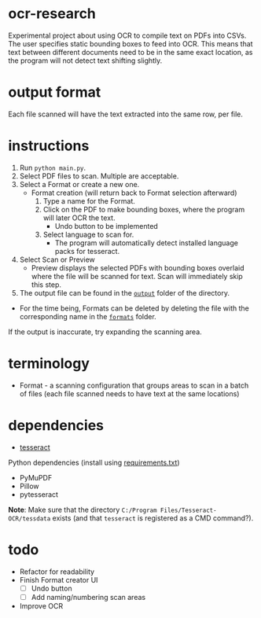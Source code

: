 # ocr-research
Experimental project about using OCR to compile text on PDFs into CSVs.
The user specifies static bounding boxes to feed into OCR. This means that text between different documents need to be in the same exact location, as the program will not detect text shifting slightly.

# output format
Each file scanned will have the text extracted into the same row, per file.

# instructions
1. Run `python main.py`.
1. Select PDF files to scan. Multiple are acceptable.
1. Select a Format or create a new one.
	- Format creation (will return back to Format selection afterward)
		1. Type a name for the Format.
		1. Click on the PDF to make bounding boxes, where the program will later OCR the text.
			- Undo button to be implemented
		1. Select language to scan for.
			- The program will automatically detect installed language packs for tesseract.
1. Select Scan or Preview
	- Preview displays the selected PDFs with bounding boxes overlaid where the file will be scanned for text. Scan will immediately skip this step.
1. The output file can be found in the [`output`](/output) folder of the directory.

- For the time being, Formats can be deleted by deleting the file with the corresponding name in the [`formats`](/formats) folder.

If the output is inaccurate, try expanding the scanning area.

# terminology
- Format - a scanning configuration that groups areas to scan in a batch of files \(each file scanned needs to have text at the same locations\)

# dependencies
- [tesseract](https://github.com/tesseract-ocr/tesseract)

Python dependencies \(install using [requirements.txt](/requirements.txt)\)
- PyMuPDF
- Pillow
- pytesseract

**Note**: Make sure that the directory `C:/Program Files/Tesseract-OCR/tessdata` exists \(and that `tesseract` is registered as a CMD command?\).

# todo
- Refactor for readability
- Finish Format creator UI
	- [ ] Undo button
	- [ ] Add naming/numbering scan areas
- Improve OCR
